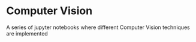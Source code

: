 # Computer Vision

A series of jupyter notebooks where different Computer Vision techniques are implemented
